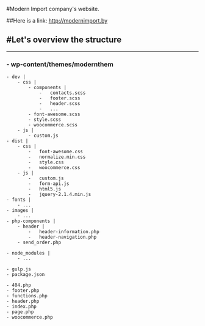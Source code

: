#Modern Import company's website.

##Here is a link: http://modernimport.by


#Let's overview the structure
---------------------------------------------------------------------------------------------------------
---------------------------------------------------------------------------------------------------------
### - wp-content/themes/modernthem 
    - dev |
        - css |
            - components |
                -   contacts.scss
                -   footer.scss
                -   header.scss
                -   ...
            - font-awesome.scss
            - style.scss
            - woocommerce.scss
        - js |
            - custom.js
    - dist |
        - css |
            -   font-awesome.css
            -   normalize.min.css
            -   style.css
            -   woocommerce.css
        - js |
            -   custom.js
            -   form-api.js
            -   html5.js
            -   jquery-2.1.4.min.js
    - fonts |
        - ...
    - images |
        - ...
    - php-components |
        - header |
            -   header-information.php
            -   header-navigation.php
        - send_order.php
        
    - node_modules |
        - ...
        
    - gulp.js
    - package.json
    
    - 404.php
    - footer.php
    - functions.php
    - header.php
    - index.php
    - page.php
    - woocommerce.php